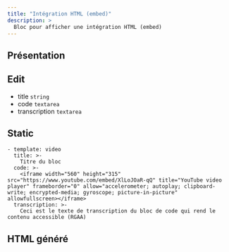 ```yaml
---
title: "Intégration HTML (embed)"
description: >
  Bloc pour afficher une intégration HTML (embed)
---
```


## Présentation


## Edit

* title ```string```
* code ```textarea```
* transcription ```textarea```

## Static

```
- template: video
  title: >-
    Titre du bloc
  code: >-
    <iframe width="560" height="315" src="https://www.youtube.com/embed/XlLoJOaR-qQ" title="YouTube video player" frameborder="0" allow="accelerometer; autoplay; clipboard-write; encrypted-media; gyroscope; picture-in-picture" allowfullscreen></iframe>
  transcription: >-
    Ceci est le texte de transcription du bloc de code qui rend le contenu accessible (RGAA)
```

## HTML généré
